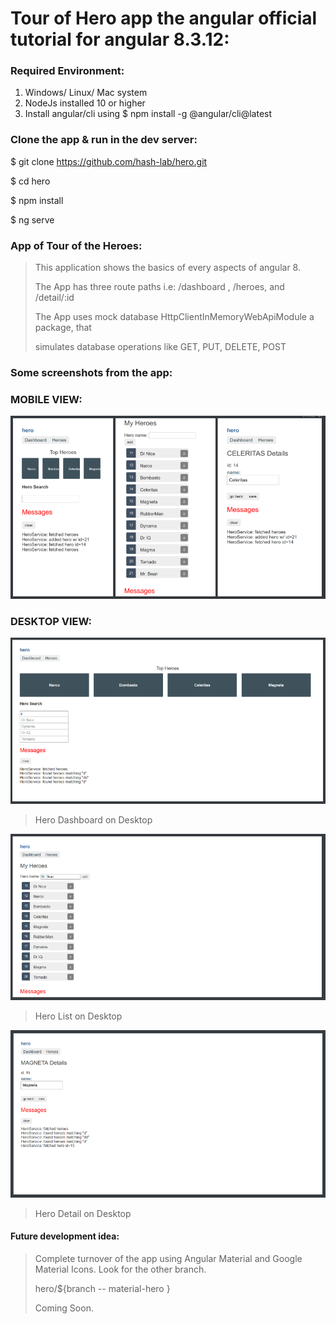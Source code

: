 # Tour of Hero app the angular official tutorial for angular 8.3.12:

### Required Environment:

1. Windows/ Linux/ Mac system
2. NodeJs installed 10 or higher
3. Install angular/cli using $ npm install -g @angular/cli@latest

### Clone the app & run in the dev server:

$ git clone https://github.com/hash-lab/hero.git

$ cd hero

$ npm install 

$ ng serve

### App of Tour of the Heroes:

> This application shows the basics of every aspects of angular 8.
>
> The App has three route paths i.e: /dashboard , /heroes, and /detail/:id 
>
> The App uses mock database HttpClientInMemoryWebApiModule a package, that
>
> simulates  database operations like GET, PUT, DELETE, POST



### Some screenshots from the app:

### MOBILE VIEW:

![Mobile View](./readme-assets/mobile-views.png)

### DESKTOP VIEW:

![Desktop Dashboard View](./readme-assets/desktop-dashboard.png)
> Hero Dashboard on Desktop

![Desktop Hero List View](./readme-assets/desktop-hero-list.png)
> Hero List on Desktop

![Desktop Hero Detail View](./readme-assets/desktop-hero-detail.png)
> Hero Detail on Desktop

#### Future development idea:

> Complete turnover of the app using Angular Material and Google Material Icons. Look for the other branch.
>
> hero/${branch -- material-hero }
>
> Coming Soon.
